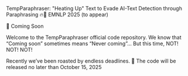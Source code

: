 TempParaphraser: "Heating Up" Text to Evade AI-Text Detection through Paraphrasing 🔥📝
EMNLP 2025 (to appear)

🚧 Coming Soon

Welcome to the TempParaphraser official code repository.
We know that “Coming soon” sometimes means “Never coming”…
But this time, NOT! NOT! NOT! 

Recently we’ve been roasted by endless deadlines.
📅 The code will be released no later than October 15, 2025
